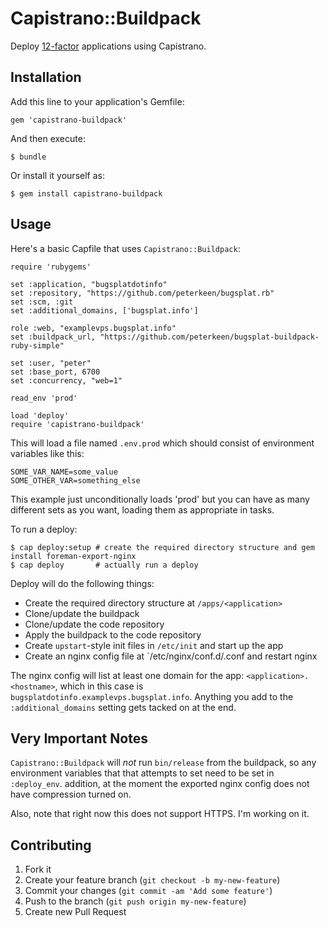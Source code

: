 # Capistrano::Buildpack

Deploy [12-factor](http://www.12factor.net/) applications using Capistrano.

## Installation

Add this line to your application's Gemfile:

    gem 'capistrano-buildpack'

And then execute:

    $ bundle

Or install it yourself as:

    $ gem install capistrano-buildpack

## Usage

Here's a basic Capfile that uses `Capistrano::Buildpack`:

    require 'rubygems'

    set :application, "bugsplatdotinfo"
    set :repository, "https://github.com/peterkeen/bugsplat.rb"
    set :scm, :git
    set :additional_domains, ['bugsplat.info']
    
    role :web, "examplevps.bugsplat.info"
    set :buildpack_url, "https://github.com/peterkeen/bugsplat-buildpack-ruby-simple"
    
    set :user, "peter"
    set :base_port, 6700
    set :concurrency, "web=1"

    read_env 'prod'
   
    load 'deploy'
    require 'capistrano-buildpack'
    
This will load a file named `.env.prod` which should consist of environment variables like this:

    SOME_VAR_NAME=some_value
    SOME_OTHER_VAR=something_else
    
This example just unconditionally loads 'prod' but you can have as many different sets as you want,
loading them as appropriate in tasks.
    
To run a deploy:

    $ cap deploy:setup # create the required directory structure and gem install foreman-export-nginx
    $ cap deploy       # actually run a deploy
    
Deploy will do the following things:

* Create the required directory structure at `/apps/<application>`
* Clone/update the buildpack
* Clone/update the code repository
* Apply the buildpack to the code repository
* Create `upstart`-style init files in `/etc/init` and start up the app
* Create an nginx config file at `/etc/nginx/conf.d/<application>.conf and restart nginx

The nginx config will list at least one domain for the app: `<application>.<hostname>`, which in this case is `bugsplatdotinfo.examplevps.bugsplat.info`. Anything
you add to the `:additional_domains` setting gets tacked on at the end.

## Very Important Notes

`Capistrano::Buildpack` will *not* run `bin/release` from the buildpack, so any environment variables that that attempts to set need to be set in `:deploy_env`.
addition, at the moment the exported nginx config does not have compression turned on.

Also, note that right now this does not support HTTPS. I'm working on it.

## Contributing

1. Fork it
2. Create your feature branch (`git checkout -b my-new-feature`)
3. Commit your changes (`git commit -am 'Add some feature'`)
4. Push to the branch (`git push origin my-new-feature`)
5. Create new Pull Request
